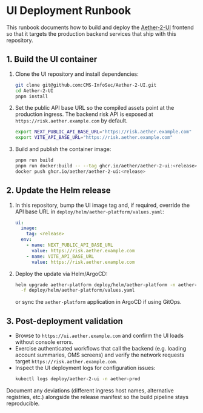 # UI Deployment Runbook

This runbook documents how to build and deploy the [Aether-2-UI](https://github.com/CMS-InfoSec/Aether-2-UI)
frontend so that it targets the production backend services that ship with this
repository.

## 1. Build the UI container

1. Clone the UI repository and install dependencies:
   ```bash
   git clone git@github.com:CMS-InfoSec/Aether-2-UI.git
   cd Aether-2-UI
   pnpm install
   ```
2. Set the public API base URL so the compiled assets point at the production
   ingress. The backend risk API is exposed at
   `https://risk.aether.example.com` by default.
   ```bash
   export NEXT_PUBLIC_API_BASE_URL="https://risk.aether.example.com"
   export VITE_API_BASE_URL="https://risk.aether.example.com"
   ```
3. Build and publish the container image:
   ```bash
   pnpm run build
   pnpm run docker:build -- --tag ghcr.io/aether/aether-2-ui:<release>
   docker push ghcr.io/aether/aether-2-ui:<release>
   ```

## 2. Update the Helm release

1. In this repository, bump the UI image tag and, if required, override the API
   base URL in `deploy/helm/aether-platform/values.yaml`:
   ```yaml
   ui:
     image:
       tag: <release>
     env:
       - name: NEXT_PUBLIC_API_BASE_URL
         value: https://risk.aether.example.com
       - name: VITE_API_BASE_URL
         value: https://risk.aether.example.com
   ```
2. Deploy the update via Helm/ArgoCD:
   ```bash
   helm upgrade aether-platform deploy/helm/aether-platform -n aether-prod \
     -f deploy/helm/aether-platform/values.yaml
   ```
   or sync the `aether-platform` application in ArgoCD if using GitOps.

## 3. Post-deployment validation

* Browse to `https://ui.aether.example.com` and confirm the UI loads without
  console errors.
* Exercise authenticated workflows that call the backend (e.g. loading account
  summaries, OMS screens) and verify the network requests target
  `https://risk.aether.example.com`.
* Inspect the UI deployment logs for configuration issues:
  ```bash
  kubectl logs deploy/aether-2-ui -n aether-prod
  ```

Document any deviations (different ingress host names, alternative registries,
etc.) alongside the release manifest so the build pipeline stays reproducible.

